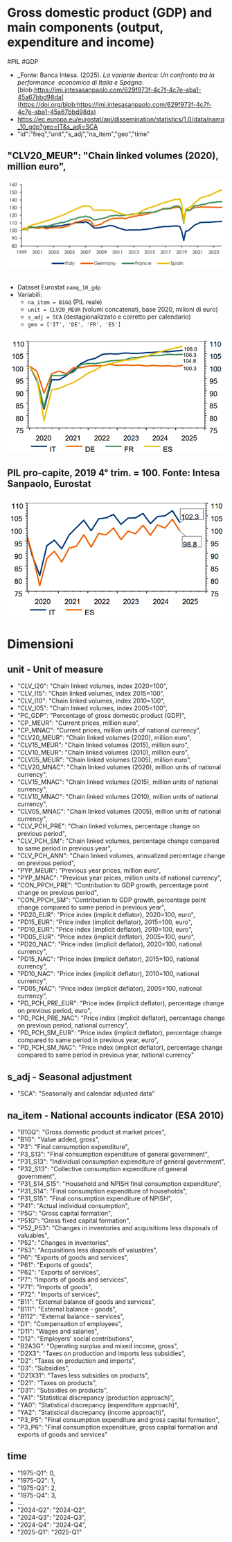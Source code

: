 # Gross domestic product (GDP) and main components (output, expenditure and income)

#PIL #GDP

- _Fonte: Banca Intesa. (2025). _La variante iberica: Un confronto tra la performance  economica di Italia e Spagna_. [blob:https://imi.intesasanpaolo.com/629f973f-4c7f-4c7e-aba1-45a67bbd98da](https://doi.org/blob:https://imi.intesasanpaolo.com/629f973f-4c7f-4c7e-aba1-45a67bbd98da)
- https://ec.europa.eu/eurostat/api/dissemination/statistics/1.0/data/namq_10_gdp?geo=IT&s_adj=SCA
- "id":"freq","unit","s_adj","na_item","geo","time"


## "CLV20_MEUR": "Chain linked volumes (2020), million euro",

![](../codice/media/20250707112807.png)


## 

- Dataset Eurostat `namq_10_gdp`
- Variabili:
    - `na_item = B1GQ` (PIL reale)
    - `unit = CLV20_MEUR` (volumi concatenati, base 2020, milioni di euro)
    - `s_adj = SCA` (destagionalizzato e corretto per calendario)
    - `geo = ['IT', 'DE', 'FR', 'ES']`

![](../codice/media/Pasted%20image%2020250707122520.png)


## PIL pro-capite, 2019 4° trim. = 100. Fonte: Intesa Sanpaolo, Eurostat

![](../codice/media/Pasted%20image%2020250707125258.png)



# Dimensioni

## unit - Unit of measure

- "CLV_I20": "Chain linked volumes, index 2020=100",
- "CLV_I15": "Chain linked volumes, index 2015=100",
- "CLV_I10": "Chain linked volumes, index 2010=100",
- "CLV_I05": "Chain linked volumes, index 2005=100",
- "PC_GDP": "Percentage of gross domestic product (GDP)",
- "CP_MEUR": "Current prices, million euro",
- "CP_MNAC": "Current prices, million units of national currency",
- "CLV20_MEUR": "Chain linked volumes (2020), million euro",
- "CLV15_MEUR": "Chain linked volumes (2015), million euro",
- "CLV10_MEUR": "Chain linked volumes (2010), million euro",
- "CLV05_MEUR": "Chain linked volumes (2005), million euro",
- "CLV20_MNAC": "Chain linked volumes (2020), million units of national currency",
- "CLV15_MNAC": "Chain linked volumes (2015), million units of national currency",
- "CLV10_MNAC": "Chain linked volumes (2010), million units of national currency",
- "CLV05_MNAC": "Chain linked volumes (2005), million units of national currency",
- "CLV_PCH_PRE": "Chain linked volumes, percentage change on previous period",
- "CLV_PCH_SM": "Chain linked volumes, percentage change compared to same period in previous year",
- "CLV_PCH_ANN": "Chain linked volumes, annualized percentage change on previous period",
- "PYP_MEUR": "Previous year prices, million euro",
- "PYP_MNAC": "Previous year prices, million units of national currency",
- "CON_PPCH_PRE": "Contribution to GDP growth, percentage point change on previous period",
- "CON_PPCH_SM": "Contribution to GDP growth, percentage point change compared to same period in previous year",
- "PD20_EUR": "Price index (implicit deflator), 2020=100, euro",
- "PD15_EUR": "Price index (implicit deflator), 2015=100, euro",
- "PD10_EUR": "Price index (implicit deflator), 2010=100, euro",
- "PD05_EUR": "Price index (implicit deflator), 2005=100, euro",
- "PD20_NAC": "Price index (implicit deflator), 2020=100, national currency",
- "PD15_NAC": "Price index (implicit deflator), 2015=100, national currency",
- "PD10_NAC": "Price index (implicit deflator), 2010=100, national currency",
- "PD05_NAC": "Price index (implicit deflator), 2005=100, national currency",
- "PD_PCH_PRE_EUR": "Price index (implicit deflator), percentage change on previous period, euro",
- "PD_PCH_PRE_NAC": "Price index (implicit deflator), percentage change on previous period, national currency",
- "PD_PCH_SM_EUR": "Price index (implicit deflator), percentage change compared to same period in previous year, euro",
- "PD_PCH_SM_NAC": "Price index (implicit deflator), percentage change compared to same period in previous year, national currency"

## s_adj - Seasonal adjustment

- "SCA": "Seasonally and calendar adjusted data"


## na_item - National accounts indicator (ESA 2010)

- "B1GQ": "Gross domestic product at market prices",
- "B1G": "Value added, gross",
- "P3": "Final consumption expenditure",
- "P3_S13": "Final consumption expenditure of general government",
- "P31_S13": "Individual consumption expenditure of general government",
- "P32_S13": "Collective consumption expenditure of general government",
- "P31_S14_S15": "Household and NPISH final consumption expenditure",
- "P31_S14": "Final consumption expenditure of households",
- "P31_S15": "Final consumption expenditure of NPISH",
- "P41": "Actual individual consumption",
- "P5G": "Gross capital formation",
- "P51G": "Gross fixed capital formation",
- "P52_P53": "Changes in inventories and acquisitions less disposals of valuables",
- "P52": "Changes in inventories",
- "P53": "Acquisitions less disposals of valuables",
- "P6": "Exports of goods and services",
- "P61": "Exports of goods",
- "P62": "Exports of services",
- "P7": "Imports of goods and services",
- "P71": "Imports of goods",
- "P72": "Imports of services",
- "B11": "External balance of goods and services",
- "B111": "External balance - goods",
- "B112": "External balance - services",
- "D1": "Compensation of employees",
- "D11": "Wages and salaries",
- "D12": "Employers' social contributions",
- "B2A3G": "Operating surplus and mixed income, gross",
- "D2X3": "Taxes on production and imports less subsidies",
- "D2": "Taxes on production and imports",
- "D3": "Subsidies",
- "D21X31": "Taxes less subsidies on products",
- "D21": "Taxes on products",
- "D31": "Subsidies on products",
- "YA1": "Statistical discrepancy (production approach)",
- "YA0": "Statistical discrepancy (expenditure approach)",
- "YA2": "Statistical discrepancy (income approach)",
- "P3_P5": "Final consumption expenditure and gross capital formation",
- "P3_P6": "Final consumption expenditure, gross capital formation and exports of goods and services"

## time

- "1975-Q1": 0,
- "1975-Q2": 1,
- "1975-Q3": 2,
- "1975-Q4": 3,
- ....
- "2024-Q2": "2024-Q2",
- "2024-Q3": "2024-Q3",
- "2024-Q4": "2024-Q4",
- "2025-Q1": "2025-Q1"